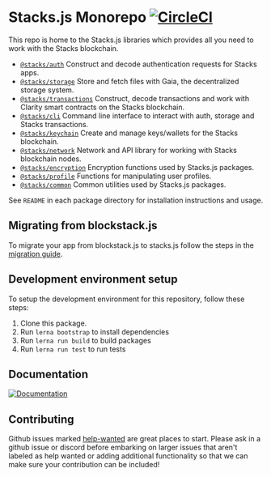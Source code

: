 # Stacks.js Monorepo [![CircleCI](https://img.shields.io/circleci/project/blockstack/blockstack.js/master.svg)](https://circleci.com/gh/blockstack/blockstack.js/tree/master)

This repo is home to the Stacks.js libraries which provides all you need to work with the Stacks blockchain.

- [`@stacks/auth`](./packages/auth) Construct and decode authentication requests for Stacks apps.
- [`@stacks/storage`](./packages/storage) Store and fetch files with Gaia, the decentralized storage system.
- [`@stacks/transactions`](./packages/transactions) Construct, decode transactions and work with Clarity smart contracts on the Stacks blockchain.
- [`@stacks/cli`](./packages/cli) Command line interface to interact with auth, storage and Stacks transactions.
- [`@stacks/keychain`](./packages/keychain) Create and manage keys/wallets for the Stacks blockchain.
- [`@stacks/network`](./packages/network) Network and API library for working with Stacks blockchain nodes.
- [`@stacks/encryption`](./packages/encryption) Encryption functions used by Stacks.js packages.
- [`@stacks/profile`](./packages/profile) Functions for manipulating user profiles.
- [`@stacks/common`](./packages/common) Common utilities used by Stacks.js packages.

See `README` in each package directory for installation instructions and usage.

## Migrating from blockstack.js

To migrate your app from blockstack.js to stacks.js follow the steps in the [migration guide](./migration-guide.md).

## Development environment setup

To setup the development environment for this repository, follow these steps:

1. Clone this package.
2. Run `lerna bootstrap` to install dependencies
3. Run `lerna run build` to build packages
4. Run `lerna run test` to run tests

## Documentation

[![Documentation](/docs-button.png)](https://docs.blockstack.org/)

## Contributing

Github issues marked [help-wanted](https://github.com/blockstack/stacks.js/labels/help-wanted)
are great places to start. Please ask in a github issue or discord before embarking
on larger issues that aren't labeled as help wanted or adding additional
functionality so that we can make sure your contribution can be included!
